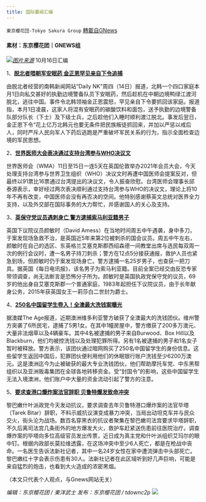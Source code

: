 ```yaml
---
title: 国际要闻汇编
---
```

`東京櫻花団-Tokyo Sakura Group` [轉載自GNews](https://gnews.org/zh-hans/1597454/)

#### 素材：东京樱花团｜GNEWS组
![](https://assets.gnews.org/wp-content/uploads/2021/10/pasted-image-0-9.png)[*图片来源*](https://m1.aboluowang.com/uploadfile/2021/1016/20211016105046565.jpg)
10月16日汇编

1、[**脱北者喂朝军安眠药 金正恩罕见亲自下令追捕**](https://www.aboluowang.com/2021/1016/1659939.html)

由脱北者经营的南韩新闻网站“Daily NK”周四（14日）报道，北韩一个四口家庭本月1日向私交甚好的执勤边境警备队员下安眠药，然后趁机在中朝边境鸭绿江渡河脱北，逃往中国。事件令北韩领袖金正恩震怒，罕见亲自下令要抓回该家庭。报道指，本月1日凌晨，这家人将混有安眠药的碳酸饮料和面包，送予执勤的边境警备队部分队长（下士）及下级士兵，之后趁他们入睡时顺利渡江脱北。事发后翌日，金正恩下令“花上亿万北韩元也要无条件把民族叛徒抓回来，并加以严惩以戒后人，同时严斥人民向军人下药后逃跑是严重破坏军民关系的行为，指示全面检查边境的军民思想。

2、[**世界医师大会表决通过支持台湾参与WHO决议文**](https://www.aboluowang.com/2021/1016/1660191.html)

世界医师会（WMA）11日至15日一连5天在英国伦敦举办2021年会员大会，今天处理支持台湾参与世界卫生组织（WHO）决议文时再遭中国医师会提案反对，但最终以91票比16票通过台湾提出的决议文，令人振奋欣慰。台湾医师会理事长邱泰源表示，幸好经过两次表决顺利通过支持台湾参与WHO的决议文，理论上将10年不再有改变，中国医师会没有再否决的空间。他特别感谢蔡英文总统对医界全力支持，以及外交部在国际事务的大力帮忙，并感谢国人的关心及支持。

3、[**英保守党议员遇刺身亡 警方逮捕索马利亚籍男子**](https://www.aboluowang.com/2021/1016/1659938.html)

英国下议院议员颜敏时（David Amess）在当地时间周五中午遇袭，身中多刀，于案发现场急救不治，是英国近5年来第2位被刺杀的国会议员。周五中午左右，颜敏时在自己的选区、东英格兰艾塞克斯郡西绍森德一间教堂出席与选民每双周一次的例行会议时，遭一名男子持刀刺杀；警方在12点5分接获通报，救护人员也紧急到场，但颜敏时仍于案发现场身亡。警方逮捕一名25岁男子，也查获一把刀具。据英国《每日电讯报》，该名男子为索马利亚籍。目前全案已经交由反恐专家带领调查，尚无法断言是恐怖分子所为。颜敏时是英国执政党保守党的议员，69岁的他出身自艾塞克斯郡一个普通家庭，1983年起担任下议院议员，由于长年献身公务，2015年获英国女王一莉莎白二世封为爵士。

4、[**250名中国留学生卷入！全澳最大洗钱案曝光**](https://www.aboluowang.com/2021/1016/1660043.html)

据澳媒The Age报道，近期澳洲维多利亚警方破获了全澳最大的洗钱团伙。维州警方突袭了6所民宅，逮捕了5男1女。在其中1幢房屋中，警方缴获了200多万澳元、大量非法烟草以及4辆豪车。其中4名被逮捕的男子来自Burwood、Box Hill以及Blackburn，他们均被控洗钱以及处理犯罪所得。另有1名被逮捕的男子和1名女子暂时被释放。警方表示，该团伙通过暗网购买了250名中国留学生的身份信息。这些留学生返回中国后，犯罪团伙便利用他们的休眠银行账户洗钱至少6200万澳元。这是澳洲迄今为止被破获的最大专业洗钱团伙，他们帮助摩托车党、中东黑帮组织以及亚洲贩毒集团在全球各地转移资金。受“封国令”的影响，这些中国留学生无法入境澳洲，他们账户中大量的资金流动引起了警方的注意。

5、[**要求查港口爆炸案法官辞职 贝鲁特爆发致命冲突**](https://www.aboluowang.com/2021/1016/1660015.html)

黎巴嫩什叶派政党今天发动抗议，要求调查去年贝鲁特港口爆炸案的法官毕塔（Tarek Bitar）辞职，不料示威抗议演变成暴力冲突，当局出动坦克车并与民众交火，街头沦为战场。数百名穿黑衣的抗议者聚集在黎巴嫩司法宫要求毕塔辞职，不久后离司法宫几条街外的地方爆发大火，救护车赶紧送伤患前往医院治疗。调查爆炸案的毕塔向多位高级官员发出传票，近日成为真主党和什叶派组织艾玛尔的眼中钉。根据内政部长莫拉维透露，在这场冲突中至少6人死亡，都是在枪战中丧命。一名医生告诉法新社记者，其中一名24岁女性在家中遭流弹击中头部死亡。黎巴嫩红十字会表示伤患有30人。法新社记者在此区域听到好几声巨响，可能是来自猛烈的炮击，也看到大火造成的浓密黑烟。

（本文只代表个人观点，与Gnews网站无关）

*编辑：东京樱花团 / 東洋武士*
*发布：东京樱花团 / tdownc2p*
![](https://assets.gnews.org/wp-content/uploads/2021/08/image0-1-36.jpg)
